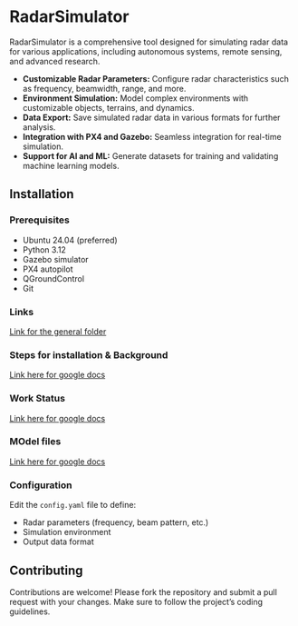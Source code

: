 # RadarSimulator

RadarSimulator is a comprehensive tool designed for simulating radar data for various applications, including autonomous systems, remote sensing, and advanced research. 

- **Customizable Radar Parameters:** Configure radar characteristics such as frequency, beamwidth, range, and more.
- **Environment Simulation:** Model complex environments with customizable objects, terrains, and dynamics.
- **Data Export:** Save simulated radar data in various formats for further analysis.
- **Integration with PX4 and Gazebo:** Seamless integration for real-time simulation.
- **Support for AI and ML:** Generate datasets for training and validating machine learning models.

## Installation

### Prerequisites

- Ubuntu 24.04 (preferred)
- Python 3.12
- Gazebo simulator
- PX4 autopilot
- QGroundControl
- Git

### Links
[Link for the general folder](https://drive.google.com/drive/folders/1r0VUvuoCIxCoRFVCJeNx5EjozE3XiMuk?usp=sharing)

### Steps for installation & Background
[Link here for google docs](https://docs.google.com/document/d/1HrkySNciX0Kdk4k33soMS9RjTs2jXORUf8ZReWDg6gk/edit?usp=sharing)

### Work Status
[Link here for google docs](https://docs.google.com/document/d/1YdAoCEDJXQ_kXun_aUStBoPqmapYfY4wpXZpY0BpHt8/edit?usp=sharing)

### MOdel files
[Link here for google docs](https://drive.google.com/drive/folders/1MYXUXt7FGxCFrJ8ZR_cIXCDuvRMAbx0m?usp=drive_link)




### Configuration

Edit the `config.yaml` file to define:
- Radar parameters (frequency, beam pattern, etc.)
- Simulation environment
- Output data format

## Contributing

Contributions are welcome! Please fork the repository and submit a pull request with your changes. Make sure to follow the project’s coding guidelines.
